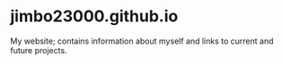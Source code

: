 # jimbo23000.github.io
My website; contains information about myself and links to current and future projects.
